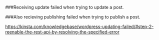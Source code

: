 ###Receiving update failed when trying to update a post. 

###Also recieving publishing failed when trying to publish a post.

https://kinsta.com/knowledgebase/wordpress-updating-failed/#step-2-reenable-the-rest-api-by-resolving-the-specified-error

